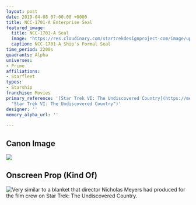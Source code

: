 ```yaml
---
layout: post
date: 2019-04-08 07:00:00 +0000
title: NCC-1701-A Enterprise Seal
featured_image:
  title: NCC-1701-A Seal
  image: "https://res.cloudinary.com/startrekdesignproject-com/image/upload/v1554860407/NCC-1701-A_Seal.png"
  caption: NCC-1701-A Ship's Formal Seal
time_period: 2200s
quadrants: Alpha
universes:
- Prime
affiliations:
- Starfleet
types:
- Starship
franchise: Movies
primary_reference: '[Star Trek VI: The Undiscovered Country](https://memory-alpha.fandom.com/wiki/Star_Trek_VI:_The_Undiscovered_Country
  "Star Trek VI: The Undiscovered Country")'
designer: ''
memory_alpha_url: ''

---
```

## Canon Image

![](https://res.cloudinary.com/startrekdesignproject-com/image/upload/v1554783990/NCC-1701-AEnterpriseSeal.jpg)

## Onscreen Prop (Kind Of)

![Very similar to a blanket that director Nicholas Meyers had produced for the film crew on Star Trek: The Undiscovered Country.](https://res.cloudinary.com/startrekdesignproject-com/image/upload/v1554783990/NCC-1701-ASealProp.jpg "Very similar to a blanket that director Nicholas Meyers had produced for the film crew on Star Trek: The Undiscovered Country.")